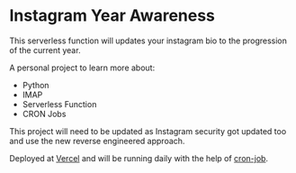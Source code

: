 # **Instagram Year Awareness**

This serverless function will updates your instagram bio to the progression of the current year.

A personal project to learn more about:

- Python
- IMAP
- Serverless Function
- CRON Jobs

This project will need to be updated as Instagram security got updated too and use the new reverse engineered approach.

Deployed at [Vercel](https://vercel.com) and will be running daily with the help of [cron-job](https://cron-job.org).
